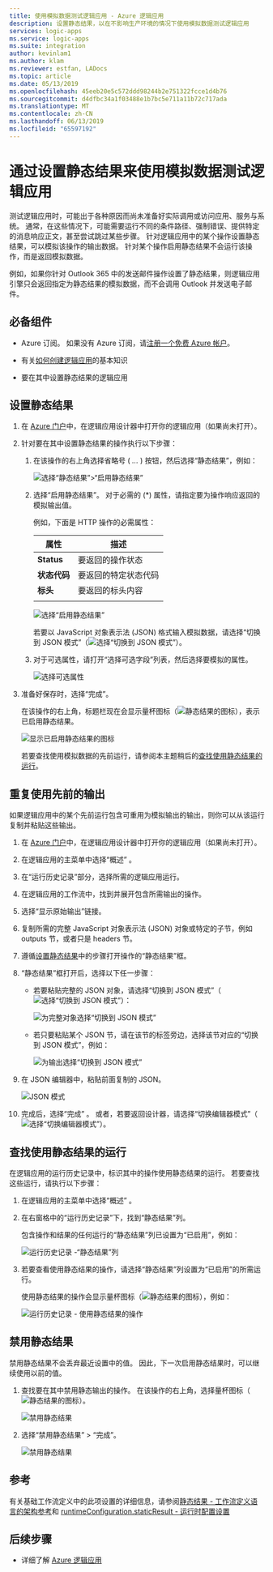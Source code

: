 ```yaml
---
title: 使用模拟数据测试逻辑应用 - Azure 逻辑应用
description: 设置静态结果，以在不影响生产环境的情况下使用模拟数据测试逻辑应用
services: logic-apps
ms.service: logic-apps
ms.suite: integration
author: kevinlam1
ms.author: klam
ms.reviewer: estfan, LADocs
ms.topic: article
ms.date: 05/13/2019
ms.openlocfilehash: 45eeb20e5c572ddd98244b2e751322fcce1d4b76
ms.sourcegitcommit: d4dfbc34a1f03488e1b7bc5e711a11b72c717ada
ms.translationtype: MT
ms.contentlocale: zh-CN
ms.lasthandoff: 06/13/2019
ms.locfileid: "65597192"
---
```

# <a name="test-logic-apps-with-mock-data-by-setting-up-static-results"></a>通过设置静态结果来使用模拟数据测试逻辑应用

测试逻辑应用时，可能出于各种原因而尚未准备好实际调用或访问应用、服务与系统。 通常，在这些情况下，可能需要运行不同的条件路径、强制错误、提供特定的消息响应正文，甚至尝试跳过某些步骤。 针对逻辑应用中的某个操作设置静态结果，可以模拟该操作的输出数据。 针对某个操作启用静态结果不会运行该操作，而是返回模拟数据。

例如，如果你针对 Outlook 365 中的发送邮件操作设置了静态结果，则逻辑应用引擎只会返回指定为静态结果的模拟数据，而不会调用 Outlook 并发送电子邮件。

## <a name="prerequisites"></a>必备组件

* Azure 订阅。 如果没有 Azure 订阅，请<a href="https://azure.microsoft.com/free/" target="_blank">注册一个免费 Azure 帐户</a>。

* 有关[如何创建逻辑应用](../logic-apps/quickstart-create-first-logic-app-workflow.md)的基本知识

* 要在其中设置静态结果的逻辑应用

<a name="set-up-static-results"></a>

## <a name="set-up-static-results"></a>设置静态结果

1. 在 [Azure 门户](https://portal.azure.com)中，在逻辑应用设计器中打开你的逻辑应用（如果尚未打开）。

1. 针对要在其中设置静态结果的操作执行以下步骤： 

   1. 在该操作的右上角选择省略号 ( *...* ) 按钮，然后选择“静态结果”，例如： 

      ![选择“静态结果”>“启用静态结果”](./media/test-logic-apps-mock-data-static-results/select-static-result.png)

   1. 选择“启用静态结果”。  对于必需的 (*) 属性，请指定要为操作响应返回的模拟输出值。

      例如，下面是 HTTP 操作的必需属性：

      | 属性 | 描述 |
      |----------|-------------|
      | **Status** | 要返回的操作状态 |
      | **状态代码** | 要返回的特定状态代码 |
      | **标头** | 要返回的标头内容 |
      |||

      ![选择“启用静态结果”](./media/test-logic-apps-mock-data-static-results/enable-static-result.png)

      若要以 JavaScript 对象表示法 (JSON) 格式输入模拟数据，请选择“切换到 JSON 模式”（![选择“切换到 JSON 模式”](./media/test-logic-apps-mock-data-static-results/switch-to-json-mode-button.png)）。 

   1. 对于可选属性，请打开“选择可选字段”列表，然后选择要模拟的属性。 

      ![选择可选属性](./media/test-logic-apps-mock-data-static-results/optional-properties.png)

1. 准备好保存时，选择“完成”。 

   在该操作的右上角，标题栏现在会显示量杯图标（![静态结果的图标](./media/test-logic-apps-mock-data-static-results/static-results-test-beaker-icon.png)），表示已启用静态结果。

   ![显示已启用静态结果的图标](./media/test-logic-apps-mock-data-static-results/static-results-enabled.png)

   若要查找使用模拟数据的先前运行，请参阅本主题稍后的[查找使用静态结果的运行](#find-runs-mock-data)。

<a name="reuse-sample-outputs"></a>

## <a name="reuse-previous-outputs"></a>重复使用先前的输出

如果逻辑应用中的某个先前运行包含可重用为模拟输出的输出，则你可以从该运行复制并粘贴这些输出。

1. 在 [Azure 门户](https://portal.azure.com)中，在逻辑应用设计器中打开你的逻辑应用（如果尚未打开）。

1. 在逻辑应用的主菜单中选择“概述”  。

1. 在“运行历史记录”部分，选择所需的逻辑应用运行。 

1. 在逻辑应用的工作流中，找到并展开包含所需输出的操作。

1. 选择“显示原始输出”链接。 

1. 复制所需的完整 JavaScript 对象表示法 (JSON) 对象或特定的子节，例如 outputs 节，或者只是 headers 节。

1. 遵循[设置静态结果](#set-up-static-results)中的步骤打开操作的“静态结果”框。 

1. “静态结果”框打开后，选择以下任一步骤： 

   * 若要粘贴完整的 JSON 对象，请选择“切换到 JSON 模式”（![选择“切换到 JSON 模式”](./media/test-logic-apps-mock-data-static-results/switch-to-json-mode-button.png)）： 

     ![为完整对象选择“切换到 JSON 模式”](./media/test-logic-apps-mock-data-static-results/switch-to-json-mode-button-complete.png)

   * 若只要粘贴某个 JSON 节，请在该节的标签旁边，选择该节对应的“切换到 JSON 模式”，例如： 

     ![为输出选择“切换到 JSON 模式”](./media/test-logic-apps-mock-data-static-results/switch-to-json-mode-button-outputs.png)

1. 在 JSON 编辑器中，粘贴前面复制的 JSON。

   ![JSON 模式](./media/test-logic-apps-mock-data-static-results/json-editing-mode.png)

1. 完成后，选择“完成”  。 或者，若要返回设计器，请选择“切换编辑器模式”（![选择“切换编辑器模式”](./media/test-logic-apps-mock-data-static-results/switch-editor-mode-button.png)）。 

<a name="find-runs-mock-data"></a>

## <a name="find-runs-that-use-static-results"></a>查找使用静态结果的运行

在逻辑应用的运行历史记录中，标识其中的操作使用静态结果的运行。 若要查找这些运行，请执行以下步骤：

1. 在逻辑应用的主菜单中选择“概述”  。 

1. 在右窗格中的“运行历史记录”下，找到“静态结果”列。   

   包含操作和结果的任何运行的“静态结果”列已设置为“已启用”，例如：  

   ![运行历史记录 -“静态结果”列](./media/test-logic-apps-mock-data-static-results/run-history.png)

1. 若要查看使用静态结果的操作，请选择“静态结果”列设置为“已启用”的所需运行。  

   使用静态结果的操作会显示量杯图标（![静态结果的图标](./media/test-logic-apps-mock-data-static-results/static-results-test-beaker-icon.png)），例如：

   ![运行历史记录 - 使用静态结果的操作](./media/test-logic-apps-mock-data-static-results/static-results-enabled-run-details.png)

## <a name="disable-static-results"></a>禁用静态结果

禁用静态结果不会丢弃最近设置中的值。 因此，下一次启用静态结果时，可以继续使用以前的值。

1. 查找要在其中禁用静态输出的操作。 在该操作的右上角，选择量杯图标（![静态结果的图标](./media/test-logic-apps-mock-data-static-results/static-results-test-beaker-icon.png)）。

   ![禁用静态结果](./media/test-logic-apps-mock-data-static-results/disable-static-results.png)

1. 选择“禁用静态结果” > “完成”。  

   ![禁用静态结果](./media/test-logic-apps-mock-data-static-results/disable-static-results-button.png)

## <a name="reference"></a>参考

有关基础工作流定义中的此项设置的详细信息，请参阅[静态结果 - 工作流定义语言的架构参考](../logic-apps/logic-apps-workflow-definition-language.md#static-results)和 [runtimeConfiguration.staticResult - 运行时配置设置](../logic-apps/logic-apps-workflow-actions-triggers.md#runtime-configuration-settings)

## <a name="next-steps"></a>后续步骤

* 详细了解 [Azure 逻辑应用](../logic-apps/logic-apps-overview.md)